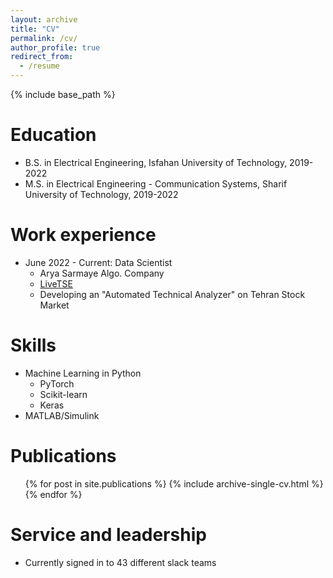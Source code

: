 ```yaml
---
layout: archive
title: "CV"
permalink: /cv/
author_profile: true
redirect_from:
  - /resume
---
```


{% include base_path %}

Education
======
* B.S. in Electrical Engineering, Isfahan University of Technology, 2019-2022
* M.S. in Electrical Engineering - Communication Systems, Sharif University of Technology, 2019-2022

Work experience
======
* June 2022 - Current: Data Scientist
  * Arya Sarmaye Algo. Company
  * [LiveTSE](https://livetse.ir/)
  * Developing an "Automated Technical Analyzer" on Tehran Stock Market

  
Skills
======
* Machine Learning in Python
  * PyTorch
  * Scikit-learn
  * Keras
* MATLAB/Simulink


Publications
======
  <ul>{% for post in site.publications %}
    {% include archive-single-cv.html %}
  {% endfor %}</ul>
  
  
Service and leadership
======
* Currently signed in to 43 different slack teams
